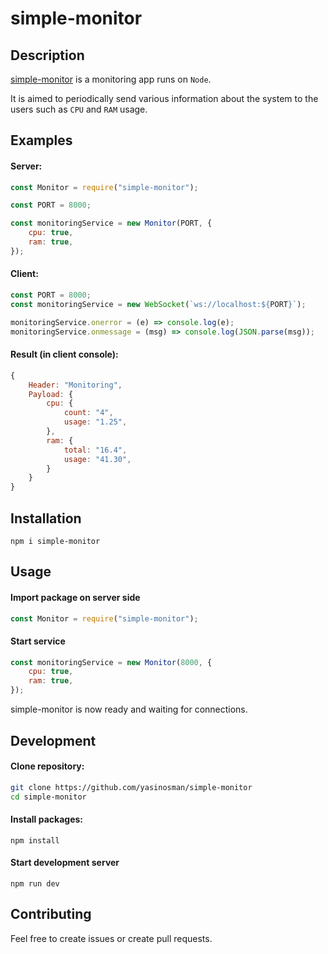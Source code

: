 # simple-monitor

## Description

[simple-monitor](https://github.com/yasinosman/simple-monitor) is a monitoring app runs on `Node`.

It is aimed to periodically send various information
about the system to the users such as `CPU` and `RAM` usage.

## Examples

#### Server:

```javascript
const Monitor = require("simple-monitor");

const PORT = 8000;

const monitoringService = new Monitor(PORT, {
    cpu: true,
    ram: true,
});
```

#### Client:

```javascript
const PORT = 8000;
const monitoringService = new WebSocket(`ws://localhost:${PORT}`);

monitoringService.onerror = (e) => console.log(e);
monitoringService.onmessage = (msg) => console.log(JSON.parse(msg));
```

#### Result (in client console):

```javascript
{
    Header: "Monitoring",
    Payload: {
        cpu: {
            count: "4",
            usage: "1.25",
        },
        ram: {
            total: "16.4",
            usage: "41.30",
        }
    }
}
```

## Installation

`npm i simple-monitor`

## Usage

#### Import package on server side

```javascript
const Monitor = require("simple-monitor");
```

#### Start service

```javascript
const monitoringService = new Monitor(8000, {
    cpu: true,
    ram: true,
});
```

simple-monitor is now ready and waiting for connections.

## Development

#### Clone repository:

```bash
git clone https://github.com/yasinosman/simple-monitor
cd simple-monitor
```

#### Install packages:

```
npm install
```

#### Start development server

```
npm run dev
```

## Contributing

Feel free to create issues or create pull requests.
